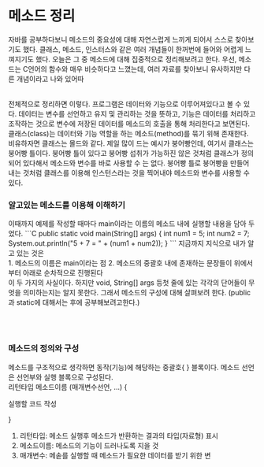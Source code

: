 <h1>메소드 정리</h1>

자바를 공부하다보니 메소드의 중요성에 대해 자연스럽게 느끼게 되어서 스스로 찾아보기도 했다.
클래스, 메소드, 인스터스와 같은 여러 개념들이 한꺼번에 들어와 어렵게 느껴지기도 했다.
오늘은 그 중 메소드에 대해 집중적으로 정리해보려고 한다.
우선, 메소드는 C언어의 함수와 매우 비슷하다고 느꼈는데, 여러 자료를 찾아보니 유사하지만 다른 개념이라고 나와 있어따

<br>
전체적으로 정리하면 이렇다. 프로그램은 데이터와 기능으로 이루어져있다고 볼 수 있다.
데이터는 변수를 선언하고 유지 및 관리하는 것을 뜻하고, 기능은 데이터를 처리하고 조작하는 것으로
변수에 저장된 데이터를 메소드의 호출을 통해 처리한다고 보면된다.
클래스(class)는 데이터와 기능 역할을 하는 메소드(method)를 묶기 위해 존재한다.
<br>
비유하자면 클래스는 몰드와 같다. 제일 많이 드는 예시가 붕어빵인데, 여기서 클래스는 붕어빵 틀이다.
붕어빵 틀이 있다고 붕어빵 섭취가 가능하진 않은 것처럼 
클래스가 정의되어 있다해서 메소드와 변수를 바로 사용할 수 는 없다.
붕어빵 틀로 붕어빵을 만들어 내는 것처럼 클래스를 이용해 인스턴스라는 것을 찍어내야 메소드와 변수를 사용할 수 있다.
<br>

<h3>알고있는 메소드를 이용해 이해하기</h3>
이때까지 예제를 작성할 때마다 main이라는 이름의 메소드 내에 실행할 내용을 담아 두었다. 
```C
public static void main(String[] args) {
int num1 = 5;
int num2 = 7;
System.out.println("5 + 7 = " + (num1 + num2));
}
```
지금까지 지식으로 내가 알고 있는 것은 <br>
1. 메소드의 이름은 main이라는 점
2. 메소드의 중괄호 내에 존재하는 문장들이 위에서부터 아래로 순차적으로 진행된다
<br> 이 두 가지의 사실이다.
하지만 void, String[] args 등첫 줄에 있는 각각의 단어들이 무엇을 의미하는지는 알지 못한다. 
그래서 메소드의 구성에 대해 살펴보려 한다. (public과 static에 대해서는 후에 공부해보려고한다.)

<br><br>
<h3>메소드의 정의와 구성</h3>
메소드를 구조적으로 생각하면 동작(기능)에 해당하는 중괄호{ } 블록이다.
메소드 선언은 선언부와 실행 블록으로 구성된다.

<br>
리턴타입 메소드이름 (매개변수선언, ...) {

  실행할 코드 작성
  
}
<br>
1. 리턴타입: 메소드 실행후 메소드가 반환하는 결과의 타입(자료형) 표시
2. 메소드이름: 메소드의 기능이 드러나도록 지을 것
3. 매개변수: 메솓를 실행할 때 메소드가 필요한 데이터를 받기 위한 변

